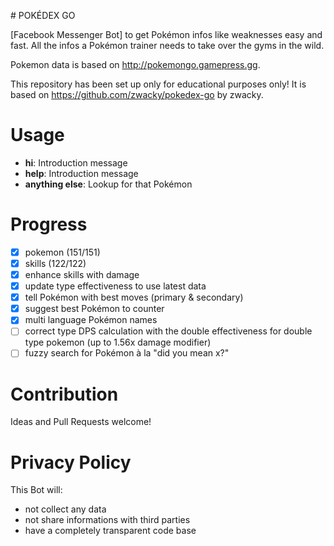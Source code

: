 # POKÉDEX GO

[Facebook Messenger Bot] to get Pokémon infos like weaknesses easy and fast. All the infos a Pokémon trainer needs to take over the gyms in the wild.

Pokemon data is based on http://pokemongo.gamepress.gg.

This repository has been set up only for educational purposes only! It is based on https://github.com/zwacky/pokedex-go by zwacky.


# Usage

- **hi**: Introduction message
- **help**: Introduction message
- **anything else**: Lookup for that Pokémon

# Progress

- [x] pokemon (151/151)
- [x] skills (122/122)
- [x] enhance skills with damage
- [x] update type effectiveness to use latest data
- [x] tell Pokémon with best moves (primary & secondary)
- [x] suggest best Pokémon to counter
- [x] multi language Pokémon names
- [ ] correct type DPS calculation with the double effectiveness for double type pokemon (up to 1.56x damage modifier)
- [ ] fuzzy search for Pokémon à la "did you mean x?"

# Contribution

Ideas and Pull Requests welcome!

# Privacy Policy

This Bot will:

- not collect any data
- not share informations with third parties
- have a completely transparent code base

